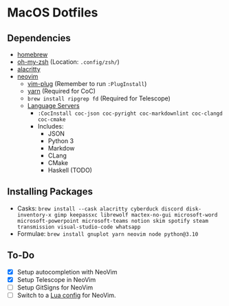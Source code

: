 # MacOS Dotfiles

## Dependencies

- [homebrew](https://brew.sh/)
- [oh-my-zsh](https://ohmyz.sh/) (Location: `.config/zsh/`)
- [alacritty](https://alacritty.org/)
- [neovim](https://neovim.io/)
  - [vim-plug](https://github.com/junegunn/vim-plug) (Remember to run `:PlugInstall`)
  - [yarn](https://yarnpkg.com/) (Required for CoC)
  - `brew install ripgrep fd` (Required for Telescope)
  - [Language Servers](https://github.com/neoclide/coc.nvim/wiki/Language-servers)  
    - `:CocInstall coc-json coc-pyright coc-markdownlint coc-clangd coc-cmake`
    - Includes:
      - JSON
      - Python 3
      - Markdow
      - CLang
      - CMake
      - Haskell (TODO)

## Installing Packages

- Casks: `brew install --cask alacritty cyberduck discord disk-inventory-x gimp keepassxc librewolf mactex-no-gui microsoft-word microsoft-powerpoint microsoft-teams notion skim spotify steam transmission visual-studio-code whatsapp`
- Formulae: `brew install gnuplot yarn neovim node python@3.10`

## To-Do

- [x] Setup autocompletion with NeoVim
- [x] Setup Telescope in NeoVim
- [ ] Setup GitSigns for NeoVim
- [ ] Switch to a [Lua config](https://github.com/LunarVim/Neovim-from-scratch) for NeoVim.
